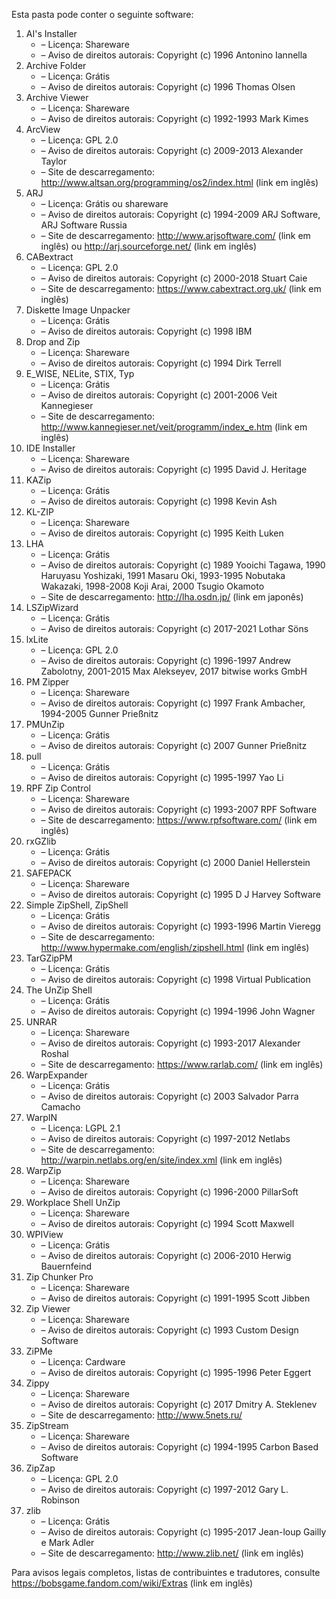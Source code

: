﻿Esta pasta pode conter o seguinte software:

1. AI's Installer
   - – Licença: Shareware
   - – Aviso de direitos autorais: Copyright (c) 1996 Antonino Iannella
2. Archive Folder
   - – Licença: Grátis
   - – Aviso de direitos autorais: Copyright (c) 1996 Thomas Olsen
3. Archive Viewer
   - – Licença: Shareware
   - – Aviso de direitos autorais: Copyright (c) 1992-1993 Mark Kimes
4. ArcView
   - – Licença: GPL 2.0
   - – Aviso de direitos autorais: Copyright (c) 2009-2013 Alexander Taylor
   - – Site de descarregamento: http://www.altsan.org/programming/os2/index.html (link em inglês)
5. ARJ
   - – Licença: Grátis ou shareware
   - – Aviso de direitos autorais: Copyright (c) 1994-2009 ARJ Software, ARJ Software Russia
   - – Site de descarregamento: http://www.arjsoftware.com/ (link em inglês) ou http://arj.sourceforge.net/ (link em inglês)
6. CABextract
   - – Licença: GPL 2.0
   - – Aviso de direitos autorais: Copyright (c) 2000-2018 Stuart Caie
   - – Site de descarregamento: https://www.cabextract.org.uk/ (link em inglês)
7. Diskette Image Unpacker
   - – Licença: Grátis
   - – Aviso de direitos autorais: Copyright (c) 1998 IBM
8. Drop and Zip
   - – Licença: Shareware
   - – Aviso de direitos autorais: Copyright (c) 1994 Dirk Terrell
9. E_WISE, NELite, STIX, Typ
   - – Licença: Grátis
   - – Aviso de direitos autorais: Copyright (c) 2001-2006 Veit Kannegieser
   - – Site de descarregamento: http://www.kannegieser.net/veit/programm/index_e.htm (link em inglês)
10. IDE Installer
    - – Licença: Shareware
    - – Aviso de direitos autorais: Copyright (c) 1995 David J. Heritage
11. KAZip
    - – Licença: Grátis
    - – Aviso de direitos autorais: Copyright (c) 1998 Kevin Ash
12. KL-ZIP
    - – Licença: Shareware
    - – Aviso de direitos autorais: Copyright (c) 1995 Keith Luken
13. LHA
    - – Licença: Grátis
    - – Aviso de direitos autorais: Copyright (c) 1989 Yooichi Tagawa, 1990 Haruyasu Yoshizaki, 1991 Masaru Oki, 1993-1995 Nobutaka Wakazaki, 1998-2008 Koji Arai, 2000 Tsugio Okamoto
    - – Site de descarregamento: http://lha.osdn.jp/ (link em japonês)
14. LSZipWizard
    - – Licença: Grátis
    - – Aviso de direitos autorais: Copyright (c) 2017-2021 Lothar Söns
15. lxLite
    - – Licença: GPL 2.0
    - – Aviso de direitos autorais: Copyright (c) 1996-1997 Andrew Zabolotny, 2001-2015 Max Alekseyev, 2017 bitwise works GmbH
16. PM Zipper
    - – Licença: Shareware
    - – Aviso de direitos autorais: Copyright (c) 1997 Frank Ambacher, 1994-2005 Gunner Prießnitz
17. PMUnZip
    - – Licença: Grátis
    - – Aviso de direitos autorais: Copyright (c) 2007 Gunner Prießnitz
18. pull
    - – Licença: Grátis
    - – Aviso de direitos autorais: Copyright (c) 1995-1997 Yao Li
19. RPF Zip Control
    - – Licença: Shareware
    - – Aviso de direitos autorais: Copyright (c) 1993-2007 RPF Software
    - – Site de descarregamento: https://www.rpfsoftware.com/ (link em inglês)
20. rxGZlib
    - – Licença: Grátis
    - – Aviso de direitos autorais: Copyright (c) 2000 Daniel Hellerstein
21. SAFEPACK
    - – Licença: Shareware
    - – Aviso de direitos autorais: Copyright (c) 1995 D J Harvey Software
22. Simple ZipShell, ZipShell
    - – Licença: Grátis
    - – Aviso de direitos autorais: Copyright (c) 1993-1996 Martin Vieregg
    - – Site de descarregamento: http://www.hypermake.com/english/zipshell.html (link em inglês)
23. TarGZipPM
    - – Licença: Grátis
    - – Aviso de direitos autorais: Copyright (c) 1998 Virtual Publication
24. The UnZip Shell
    - – Licença: Grátis
    - – Aviso de direitos autorais: Copyright (c) 1994-1996 John Wagner
25. UNRAR
    - – Licença: Shareware
    - – Aviso de direitos autorais: Copyright (c) 1993-2017 Alexander Roshal
    - – Site de descarregamento: https://www.rarlab.com/ (link em inglês)
26. WarpExpander
    - – Licença: Grátis
    - – Aviso de direitos autorais: Copyright (c) 2003 Salvador Parra Camacho
27. WarpIN
    - – Licença: LGPL 2.1
    - – Aviso de direitos autorais: Copyright (c) 1997-2012 Netlabs
    - – Site de descarregamento: http://warpin.netlabs.org/en/site/index.xml (link em inglês)
28. WarpZip
    - – Licença: Shareware
    - – Aviso de direitos autorais: Copyright (c) 1996-2000 PillarSoft
29. Workplace Shell UnZip
    - – Licença: Shareware
    - – Aviso de direitos autorais: Copyright (c) 1994 Scott Maxwell
30. WPIView
    - – Licença: Grátis
    - – Aviso de direitos autorais: Copyright (c) 2006-2010 Herwig Bauernfeind
31. Zip Chunker Pro
    - – Licença: Shareware
    - – Aviso de direitos autorais: Copyright (c) 1991-1995 Scott Jibben
32. Zip Viewer
    - – Licença: Shareware
    - – Aviso de direitos autorais: Copyright (c) 1993 Custom Design Software
33. ZiPMe
    - – Licença: Cardware
    - – Aviso de direitos autorais: Copyright (c) 1995-1996 Peter Eggert
34. Zippy
    - – Licença: Shareware
    - – Aviso de direitos autorais: Copyright (c) 2017 Dmitry A. Steklenev
    - – Site de descarregamento: http://www.5nets.ru/
35. ZipStream
    - – Licença: Shareware
    - – Aviso de direitos autorais: Copyright (c) 1994-1995 Carbon Based Software
36. ZipZap
    - – Licença: GPL 2.0
    - – Aviso de direitos autorais: Copyright (c) 1997-2012 Gary L. Robinson
37. zlib
    - – Licença: Grátis
    - – Aviso de direitos autorais: Copyright (c) 1995-2017 Jean-loup Gailly e Mark Adler
    - – Site de descarregamento: http://www.zlib.net/ (link em inglês)

Para avisos legais completos, listas de contribuintes e tradutores, consulte https://bobsgame.fandom.com/wiki/Extras (link em inglês)
